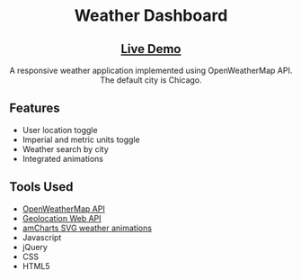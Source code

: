 <h1 align="center">Weather Dashboard</h1>
<h2 align="center"><a  href="https://chloe-trn.github.io/weather-dashboard/">Live Demo</a></h2>

<p align="center"> A responsive weather application implemented using OpenWeatherMap API. The default city is Chicago. </p>

## Features 
* User location toggle 
* Imperial and metric units toggle
* Weather search by city 
* Integrated animations

## Tools Used
* [OpenWeatherMap API](https://openweathermap.org/)
* [Geolocation Web API](https://developer.mozilla.org/en-US/docs/Web/API/Geolocation_API)
* [amCharts SVG weather animations](https://www.amcharts.com/free-animated-svg-weather-icons/) 
* Javascript 
* jQuery
* CSS
* HTML5

